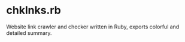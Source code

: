 # chklnks.rb
Website link crawler and checker written in Ruby, exports colorful and detailed summary.
